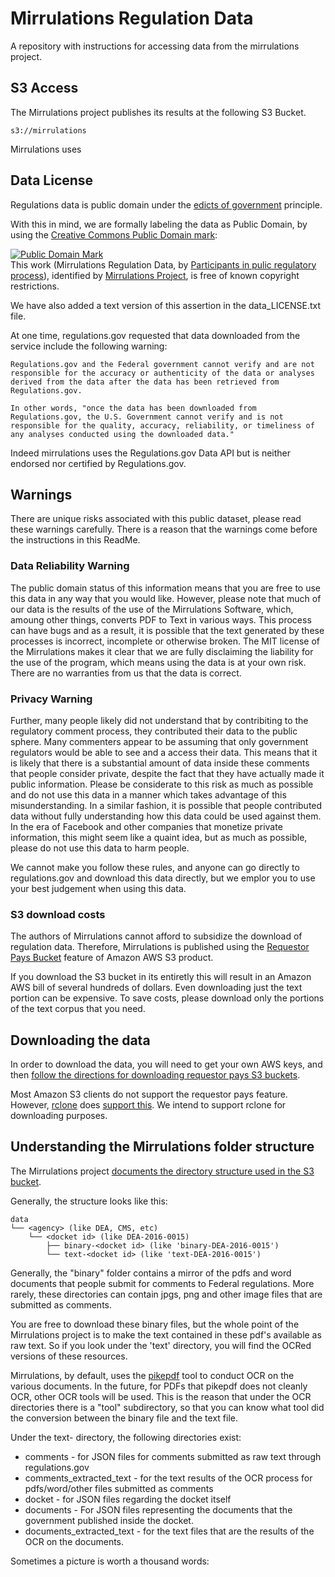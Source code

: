 # Mirrulations Regulation Data
A repository with instructions for accessing data from the mirrulations project. 

## S3 Access
The Mirrulations project publishes its results at the following S3 Bucket. 

```
s3://mirrulations
```

Mirrulations uses 


## Data License

Regulations data is public domain under the [edicts of government](https://en.wikipedia.org/wiki/Edict_of_government) principle. 

With this in mind, we are formally labeling the data as Public Domain, by using the [Creative Commons Public Domain mark](https://creativecommons.org/publicdomain/mark/1.0/):

<p xmlns:dct="http://purl.org/dc/terms/">
<a rel="license" href="http://creativecommons.org/publicdomain/mark/1.0/">
<img src="http://i.creativecommons.org/p/mark/1.0/88x31.png"
     style="border-style: none;" alt="Public Domain Mark" />
</a>
<br />
This work (<span property="dct:title">Mirrulations Regulation Data</span>, by <a href="https://regulations.gov" rel="dct:creator"><span property="dct:title">Participants in pulic regulatory process</span></a>), identified by <a href="https://github.com/MoravianUniversity/mirrulations" rel="dct:publisher"><span property="dct:title">Mirrulations Project</span></a>, is free of known copyright restrictions.
</p>

We have also added a text version of this assertion in the data_LICENSE.txt file. 

At one time, regulations.gov requested that data downloaded from the service include the following warning: 

```
Regulations.gov and the Federal government cannot verify and are not responsible for the accuracy or authenticity of the data or analyses derived from the data after the data has been retrieved from Regulations.gov.

In other words, "once the data has been downloaded from Regulations.gov, the U.S. Government cannot verify and is not responsible for the quality, accuracy, reliability, or timeliness of any analyses conducted using the downloaded data."
```
Indeed mirrulations uses the Regulations.gov Data API but is neither endorsed nor certified by Regulations.gov.


## Warnings

There are unique risks associated with this public dataset, please read these warnings carefully.
There is a reason that the warnings come before the instructions in this ReadMe.

### Data Reliability Warning
The public domain status of this information means that you are free to use this data in any way that you would like. 
However, please note that much of our data is the results of the use of the Mirrulations Software, which, amoung other 
things, converts PDF to Text in various ways. This process can have bugs and as a result, it is possible that the text
generated by these processes is incorrect, incomplete or otherwise broken. The MIT license of the Mirrulations makes it clear
that we are fully disclaiming the liability for the use of the program, which means using the data is at your own risk. 
There are no warranties from us that the data is correct. 

### Privacy Warning

Further, many people likely did not understand that by contribiting to the regulatory comment process, they contributed their 
data to the public sphere. Many commenters appear to be assuming that only government regulators would be able to see and a
access their data. This means that it is likely that there is a substantial amount of data inside these comments that
people consider private, despite the fact that they have actually made it public information. Please be considerate 
to this risk as much as possible and do not use this data in a manner which takes advantage of this misunderstanding.
In a similar fashion, it is possible that people contributed data without fully understanding how this data could be 
used against them. In the era of Facebook and other companies that monetize private information, this might seem like a quaint 
idea, but as much as possible, please do not use this data to harm people. 

We cannot make you follow these rules, and anyone can go directly to regulations.gov and download this data directly, 
but we emplor you to use your best judgement when using this data. 

### S3 download costs

The authors of Mirrulations cannot afford to subsidize the download of regulation data. Therefore, Mirrulations is published using 
the [Requestor Pays Bucket](https://docs.aws.amazon.com/AmazonS3/latest/userguide/RequesterPaysBuckets.html) feature of Amazon AWS S3 product. 

If you download the S3 bucket in its entiretly this will result in an Amazon AWS bill of several hundreds of dollars. Even downloading just the text portion can be expensive. To save costs, please download only the portions of the text corpus that you need. 


## Downloading the data

In order to download the data, you will need to get your own AWS keys, and then [follow the directions for downloading requestor pays S3 buckets](https://docs.aws.amazon.com/AmazonS3/latest/userguide/ObjectsinRequesterPaysBuckets.html). 

Most Amazon S3 clients do not support the requestor pays feature. However, [rclone](https://rclone.org/) does [support this](https://rclone.org/s3/#s3-requester-pays). We intend to support rclone for downloading purposes. 

## Understanding the Mirrulations folder structure

The Mirrulations project [documents the directory structure used in the S3 bucket](https://github.com/MoravianUniversity/mirrulations/blob/main/docs/structure.md).

Generally, the structure looks like this: 

```
data
└── <agency> (like DEA, CMS, etc)
    └── <docket id> (like DEA-2016-0015) 
        ├── binary-<docket id> (like 'binary-DEA-2016-0015')
        └── text-<docket id> (like 'text-DEA-2016-0015')
```        

Generally, the "binary" folder contains a mirror of the pdfs and word documents that people submit for comments to Federal regulations.
More rarely, these directories can contain jpgs, png and other image files that are submitted as comments. 

You are free to download these binary files, but the whole point of the Mirrulations project is to make the text contained in these pdf's available
as raw text. So if you look under the 'text' directory, you will find the OCRed versions of these resources. 

Mirrulations, by default, uses the [pikepdf](https://pypi.org/project/pikepdf/) tool to conduct OCR on the various documents. 
In the future, for PDFs that pikepdf does not cleanly OCR, other OCR tools will be used. This is the reason that under the OCR directories
there is a "tool" subdirectory, so that you can know what tool did the conversion between the binary file and the text file. 

Under the text-<docket id> directory, the following directories exist: 

* comments - for JSON files for comments submitted as raw text through regulations.gov
* comments_extracted_text - for the text results of the OCR process for pdfs/word/other files submitted as comments
* docket - for JSON files regarding the docket itself
* documents - For JSON files representing the documents that the government published inside the docket. 
* documents_extracted_text - for the text files that are the results of the OCR on the documents. 

Sometimes a picture is worth a thousand words: 


        



